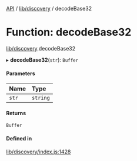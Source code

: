 [API](../README.md) / [lib/discovery](../modules/lib_discovery.md) / decodeBase32

# Function: decodeBase32

[lib/discovery](../modules/lib_discovery.md).decodeBase32

▸ **decodeBase32**(`str`): `Buffer`

#### Parameters

| Name  | Type     |
| :---- | :------- |
| `str` | `string` |

#### Returns

`Buffer`

#### Defined in

[lib/discovery/index.js:1428](https://github.com/digidem/mapeo-core-next/blob/8584770/lib/discovery/index.js#L1428)
